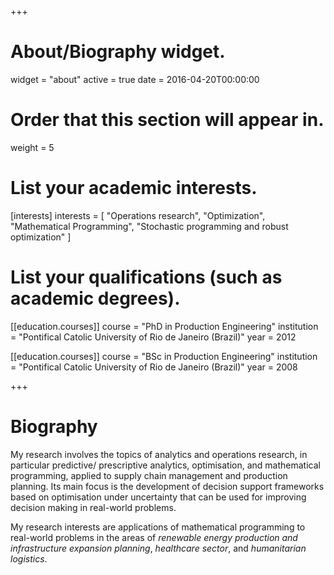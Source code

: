 +++
# About/Biography widget.
widget = "about"
active = true
date = 2016-04-20T00:00:00

# Order that this section will appear in.
weight = 5

# List your academic interests.
[interests]
  interests = [
    "Operations research",
    "Optimization",
    "Mathematical Programming",
    "Stochastic programming and robust optimization"
  ]

# List your qualifications (such as academic degrees).
[[education.courses]]
  course = "PhD in Production Engineering"
  institution = "Pontifical Catolic University of Rio de Janeiro (Brazil)"
  year = 2012

[[education.courses]]
  course = "BSc in Production Engineering"
  institution = "Pontifical Catolic University of Rio de Janeiro (Brazil)"
  year = 2008
 
+++

# Biography

My research involves the topics of analytics and operations research, in particular predictive/ prescriptive analytics, optimisation, and mathematical programming, applied to supply chain management and production planning. Its main focus is the development of decision support frameworks based on optimisation under uncertainty that can be used for improving decision making in real-world problems. 

My research interests are applications of mathematical programming to real-world problems in the areas of *renewable energy production and infrastructure expansion planning*, *healthcare sector*, and *humanitarian logistics*.
